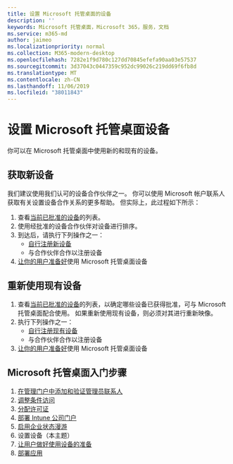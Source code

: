 ```yaml
---
title: 设置 Microsoft 托管桌面的设备
description: ''
keywords: Microsoft 托管桌面，Microsoft 365，服务，文档
ms.service: m365-md
author: jaimeo
ms.localizationpriority: normal
ms.collection: M365-modern-desktop
ms.openlocfilehash: 7282e1f9d780c127dd70845efefa90aa03e57537
ms.sourcegitcommit: 3d37043c0447359c952dc99026c219dd69f6fb8d
ms.translationtype: MT
ms.contentlocale: zh-CN
ms.lasthandoff: 11/06/2019
ms.locfileid: "38011843"
---
```

# <a name="set-up-microsoft-managed-desktop-devices"></a>设置 Microsoft 托管桌面设备

你可以在 Microsoft 托管桌面中使用新的和现有的设备。

## <a name="to-obtain-new-devices"></a>获取新设备

我们建议使用我们认可的设备合作伙伴之一。 你可以使用 Microsoft 帐户联系人获取有关设置设备合作关系的更多帮助。 但实际上，此过程如下所示：

1. 查看[当前已批准的设备](../service-description/device-list.md)的列表。
2. 使用经批准的设备合作伙伴对设备进行排序。
3. 到达后，请执行下列操作之一：
    - [自行注册新设备](register-devices-self.md)
    - 与合作伙伴合作以注册设备
4. [让你的用户准备好](get-started-devices.md)使用 Microsoft 托管桌面设备

## <a name="to-re-use-existing-devices"></a>重新使用现有设备

1. 查看[当前已批准的设备](../service-description/device-list.md)的列表，以确定哪些设备已获得批准，可与 Microsoft 托管桌面配合使用。 如果重新使用现有设备，则必须对其进行重新映像。
2. 执行下列操作之一：
    - [自行注册现有设备](register-reused-devices-self.md)
    - 与合作伙伴合作以注册设备
3. [让你的用户准备好](get-started-devices.md)使用 Microsoft 托管桌面设备

## <a name="steps-to-get-started-with-microsoft-managed-desktop"></a>Microsoft 托管桌面入门步骤

1. [在管理门户中添加和验证管理员联系人](add-admin-contacts.md)
2. [调整条件访问](conditional-access.md)
3. [分配许可证](assign-licenses.md)
4. [部署 Intune 公司门户](company-portal.md)
5. [启用企业状态漫游](enterprise-state-roaming.md)
6. 设置设备（本主题）
7. [让用户做好使用设备的准备](get-started-devices.md)
8. [部署应用](deploy-apps.md)